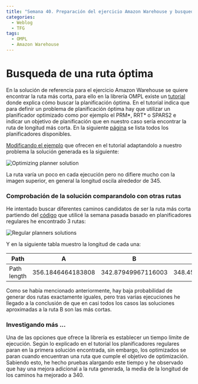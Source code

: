 ```yaml
---
title: "Semana 40. Preparación del ejercicio Amazon Warehouse y busqueda de una ruta óptima en la solución de referencia"
categories:
  - Weblog
  - TFG
tags:
  - OMPL
  - Amazon Warehouse
---
```


# Busqueda de una ruta óptima

En la solución de referencia para el ejercicio Amazon Warehouse se quiere encontrar la ruta más corta, para ello en la librería OMPL existe un [tutorial](https://ompl.kavrakilab.org/optimalPlanningTutorial.html) donde explica cómo buscar la planificación óptima. En el tutorial indica que para definir un problema de planificación óptima hay que utilizar un planificador optimizado como por ejemplo el PRM*, RRT* o SPARS2 e indicar un objetivo de planificación que en nuestro caso sería encontrar la ruta de longitud más corta. En la siguiente [página](https://ompl.kavrakilab.org/planners.html) se lista todos los planificadores disponibles.

[Modificando el ejemplo](https://github.com/RoboticsLabURJC/2022-tfg-lucia-chen/blob/main/ompl/MyOptimalPlanning.py) que ofrecen en el tutorial adaptandolo a nuestro problema la solución generada es la siguiente:

![Optimizing planner solution](/2022-tfg-lucia-chen/images/blog40/optimizingPlannersSolution.png)

La ruta varía un poco en cada ejecución pero no difiere mucho con la imagen superior, en general la longitud oscila alrededor de 345.


### Comprobación de la solución comparandolo con otras rutas

He intentado buscar diferentes caminos candidatos de ser la ruta más corta partiendo del [código](https://github.com/RoboticsLabURJC/2022-tfg-lucia-chen/tree/main/ompl/MygeometricPlan.py) que utilicé la semana pasada basado en planificadores regulares he encontrado 3 rutas:

![Regular planners solutions](/2022-tfg-lucia-chen/images/blog40/regularPlannerSolutions.png)

Y en la siguiente tabla muestro la longitud de cada una:

|Path|A|B|C|
|-|--|--|--|
|Path length|356.1846464183808|342.87949967116003|348.4543349937395|

Como se había mencionado anteriormente, hay baja probabilidad de generar dos rutas exactamente iguales, pero tras varias ejecuciones he llegado a la conclusión de que en casi todos los casos las soluciones aproximadas a la ruta B son las más cortas.

### Investigando más ...

Una de las opciones que ofrece la librería es establecer un tiempo límite de ejecución. Según lo explicado en el tutorial los planificadores regulares paran en la primera solución encontrada, sin embargo, los optimizados se paran cuando encuentran una ruta que cumple el objetivo de optimización. Sabiendo esto, he hecho pruebas alargando este tiempo y he observado que hay una mejora adicional a la ruta generada, la media de la longitud de los caminos ha mejorado a 340.
